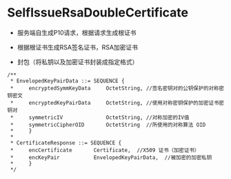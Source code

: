 # SelfIssueRsaDoubleCertificate
- 服务端自生成P10请求，根据请求生成根证书
- 根据根证书生成RSA签名证书，RSA加密证书

- 封包（将私钥以及加密证书封装成指定格式）
~~~
/**
 * EnvelopedKeyPairData ::= SEQUENCE {
 *     encryptedSymmKeyData     OctetString, //签名密钥对的公钥保护的对称密钥密文
 *     encryptedKeyPairData     OctetString, //使用对称密钥保护的加密证书密钥对
 *     symmetricIV              OctetString, //对称加密的IV值
 *     symmetricCipherOID       OctetString  //所使用的对称算法 OID
 *     }
 *
 * CertificateResponse ::= SEQUENCE {
 *     encCertificate       Certificate,  //X509 证书（加密证书）
 *     encKeyPair           EnvelopedKeyPairData,  //被加密的加密私钥
 *     }
 */
~~~

